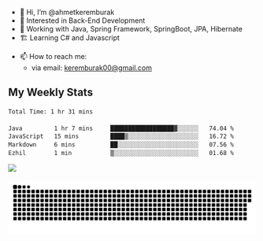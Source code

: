 - 👋 Hi, I’m @ahmetkeremburak
- 👀 Interested in Back-End Development
- 🌱 Working with Java, Spring Framework, SpringBoot, JPA, Hibernate
- 🏗️ Learning C# and Javascript
<!---
- :book: Currently reading "[Guin Saga](https://en.wikipedia.org/wiki/Guin_Saga)"
- :tv: Currently playing "[KartRider: Drift](https://store.steampowered.com/app/1184140/KartRider_Drift/)"
--->
- 📫 How to reach me:  
  - via email: keremburak00@gmail.com
<!---
- 💞️ I’m looking to collaborate on ...
--->

<!---
ahmetkeremburak/ahmetkeremburak is a ✨ special ✨ repository because its `README.md` (this file) appears on your GitHub profile.
You can click the Preview link to take a look at your changes.
--->
## My Weekly Stats
<!--START_SECTION:waka-->

```txt
Total Time: 1 hr 31 mins

Java         1 hr 7 mins     ██████████████████▓░░░░░░   74.04 %
JavaScript   15 mins         ████▒░░░░░░░░░░░░░░░░░░░░   16.72 %
Markdown     6 mins          ██░░░░░░░░░░░░░░░░░░░░░░░   07.56 %
Ezhil        1 min           ▒░░░░░░░░░░░░░░░░░░░░░░░░   01.68 %
```

<!--END_SECTION:waka-->


![](https://komarev.com/ghpvc/?username=ahmetkeremburak&color=green&style=flat&label=Visitors)


<a href="https://github.com/ahmetkeremburak"><img src="contributions.svg"></a>

